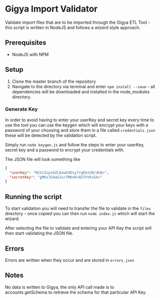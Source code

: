 # Gigya Import Validator

Validate import files that are to be imported through the Gigya ETL Tool - this script is written in NodeJS and follows a _wizard_ style approach.

## Prerequisites

* NodeJS with NPM

## Setup

1. Clone the master branch of the repository
2. Navigate to the directory via terminal and enter `npm install --save` - all dependencies will be downloaded and installed in the node_modules directory.

### Generate Key

In order to avoid having to enter your userKey and secret key every time to use the tool you can use the keygen which will encrypt your keys with a password of your choosing and store them in a file called `credentials.json` these will be detected by the validation script.

Simply run `node keygen.js` and follow the steps to enter your userKey, secret key and a password to encrypt your credentials with.

The JSON file will look something like

```json
{
  "userKey": "MzVi5ipsOZL8xwhXDsy7rgKktd9/dU8=",
  "secretKey": "gMKx7G4aG1n/fMKnH+ASfVtKvGk+"
}
```

## Running the script

To start validation you will need to transfer the file to validate in the `files` directory - once copied you can then run `node index.js` which will start the wizard.

After selecting the file to validate and entering your API Key the script will then start validating the JSON file.

## Errors

Errors are written when they occur and are stored in `errors.json`

## Notes

No data is written to Gigya, the only API call made is to accounts.getSchema to retrieve the schema for that particular API Key.